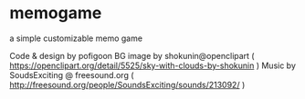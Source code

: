 memogame
========

a simple customizable memo game

Code & design by pofigoon
BG image by shokunin@openclipart ( https://openclipart.org/detail/5525/sky-with-clouds-by-shokunin )
Music by SoudsExciting @ freesound.org ( http://freesound.org/people/SoundsExciting/sounds/213092/ )

